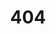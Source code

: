 ---
layout: "../layouts/BlogPost.astro"
title: "404"
description: "If you're looking for the teapot, add 14"
---